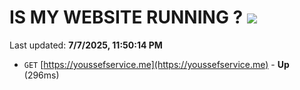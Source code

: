 # IS MY WEBSITE RUNNING ? [![](https://img.shields.io/static/v1?label=Sponsor&message=%E2%9D%A4&logo=GitHub&color=%23fe8e86)](https://github.com/sponsors/Youssef-Lehmam)

Last updated: **7/7/2025, 11:50:14 PM**

- `GET` [https://youssefservice.me](https://youssefservice.me) - **Up** (296ms)
